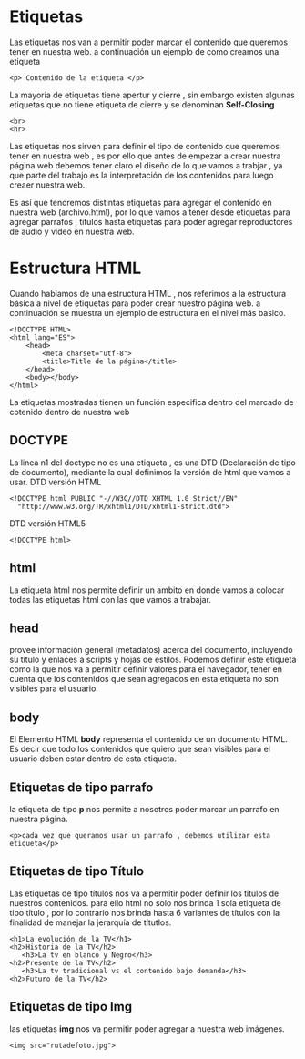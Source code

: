 # Etiquetas
Las etiquetas nos van a permitir poder marcar el contenido que queremos tener en nuestra web.
a continuación un ejemplo de como creamos una etiqueta

````````
<p> Contenido de la etiqueta </p>
````````

La mayoria de etiquetas tiene apertur y cierre , sin embargo existen algunas etiquetas que no tiene etiqueta de cierre y se denominan **Self-Closing**


````````
<br>
<hr>
````````

Las etiquetas nos sirven para definir el tipo de contenido que queremos tener en nuestra web , es por ello que antes de empezar a crear nuestra página web debemos tener claro el diseño de lo que vamos a trabjar , ya que parte del trabajo es la interpretación de los contenidos para luego creaer nuestra web.

Es así que tendremos distintas etiquetas para agregar el contenido en nuestra web (archivo.html), por lo que vamos a tener desde etiquetas para agregar parrafos , títulos hasta etiquetas para poder agregar reproductores de audio y video en nuestra web.


# Estructura HTML

Cuando hablamos de una estructura HTML , nos referimos a la estructura básica a nivel de etiquetas para poder crear nuestro página web.
a continuación se muestra un ejemplo de estructura en el nivel más basico.

````````
<!DOCTYPE HTML>
<html lang="ES">
	<head>
		<meta charset="utf-8">
		<title>Title de la página</title>
	</head>
	<body></body>
</html>
````````

La etiquetas mostradas tienen un función especifica dentro del marcado de cotenido dentro de nuestra web

## DOCTYPE
La linea n1 del doctype no es una etiqueta , es una DTD (Declaración de tipo de documento), mediante la cual definimos la versión de html que vamos a usar.
DTD versión HTML
 ````````
<!DOCTYPE html PUBLIC "-//W3C//DTD XHTML 1.0 Strict//EN"
   "http://www.w3.org/TR/xhtml1/DTD/xhtml1-strict.dtd">
````````

DTD versión HTML5
 ````````
<!DOCTYPE html>
````````
## html
La etiqueta html nos permite definir un ambito en donde vamos a colocar todas las etiquetas html con las que vamos a trabajar.

## head
provee información general (metadatos) acerca del documento, incluyendo su título y enlaces a scripts y hojas de estilos.
Podemos definir este etiqueta como la que nos va a permitir definir valores para el navegador, tener en cuenta que los contenidos que sean agregados en esta etiqueta no son visibles para el usuario.

## body
El Elemento HTML **body** representa el contenido de un documento HTML.  Es decir que todo los contenidos que quiero que sean visibles para el usuario deben estar dentro de esta etiqueta.


## Etiquetas de tipo parrafo
la etiqueta de tipo **p** nos permite a nosotros poder marcar un parrafo en nuestra página.

 ````````
<p>cada vez que queramos usar un parrafo , debemos utilizar esta etiqueta</p>
````````


## Etiquetas de tipo Título
Las etiquetas de tipo títulos nos va a permitir poder definir los titulos de nuestros contenidos.
para ello html no solo nos brinda 1 sola etiqueta de tipo título , por lo contrario nos brinda hasta 6 variantes de títulos con la finalidad de manejar la jerarquía de títutlos.

 ````````
<h1>La evolución de la TV</h1>
<h2>Historia de la TV</h2>
	<h3>La tv en blanco y Negro</h3>
<h2>Presente de la TV</h2>
	<h3>La tv tradicional vs el contenido bajo demanda</h3>
<h2>Futuro de la TV</h2>

````````

## Etiquetas de tipo Img
las etiquetas **img** nos va permitir poder agregar a nuestra web imágenes.

````````
<img src="rutadefoto.jpg">

````````